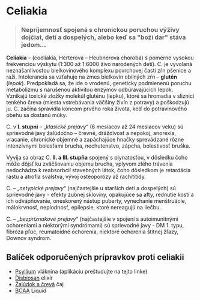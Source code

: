 Celiakia
========


> ### Nepríjemnosť spojená s chronickou poruchou výživy dojčiat, detí a dospelých, alebo keď sa "boží dar" stáva jedom...
> 
> 

**Celiakia** – (coeliakia, Herterova – Heubnerova choroba) s pomerne vysokou
frekvenciou výskytu (1:300 až 1:6000 živo narodených detí). C. je vyvolaná
neznášanlivosťou bielkovinového komplexu povrchovej časti zŕn pšenice a raži.
Intolerancia sa vzťahuje na zmes bielkovín obilných zŕn – **glutén** (*lepok*).
Predpokladá sa, že ide o vrodenú, geneticky podmienenú poruchu metabolizmu s
narušenou aktivitou enzýmov odbúravajúcich lepok. Vznikajú toxické zložky
molekúl gluténu (lepku), ktoré sa hromadia v sliznici tenkého čreva (miesta
vstrebávania väčšiny živín z potravy) a poškodzujú ju. C. začína spravidla
koncom prvého roka života, keď do potravinového obehu sa dostanú múky.

C. v **I. stupni** – „*klasické prejavy*“ (6 mesiacov až 24 mesiacov veku) sú
sprievodné javy žalúdočno – črevné, dráždivosť a nepokoj, anorexia, vracanie,
chronické objemné a zapáchajúce hnačky sprevádzané rôzne intenzívnymi bolesťami
brucha, nechutenstvo, zápcha, bolestivosť bruška.

Vyvíja sa obraz C. **II. a III. stupňa** spojený s plynatosťou, v dôsledku čoho
môže dôjsť ku zväčšovaniu objemu brucha, vplyvom zlého trávenia nedochádza k
reabsorbcií stavebných látok, čoho dôsledkom je retardácia rastu a atrofia
svalstva, vývoj osteoporózy až rachititídy.

C. – „*netypické prejavy*“ (najčastejšie u starších detí a dospelých) sú
sprievodné javy - efekty zubnej skloviny, opakujúce sa afty, rednutie kostí a
ich odvápňovanie, oneskorený nástup puberty, vynechanie menštruácie,
málokrvnosť, neplodnosť, epilepsie, ktoré nereagujú na liečbu.

C. – „*bezpríznakové prejavy*“ (najčastejšie v spojení s autoimunitnými
ochoreniami a niektorými syndrómami) sú sprievodné javy - DM 1. typu, fibróza
pľúc, reumatoidné ochorenia, niektoré ochorenia štítnej žľazy, Downov syndrom.

Balíček odporučených prípravkov proti celiakii
----------------------------------------------

* [Psyllium](../caje/psyllium) vláknina (aplikáciu preštudujte na tejto linke)
* [Disbiosan](../elixiry/disbiosan) elixír
* [Žalúdok a črevá](../caje/zaludok-creva) čaj
* [BCAA](../procvi/bcaa-l-carnitin) Liquid
